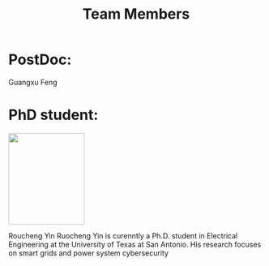 ﻿---
layout: archive
title: "Team Members"
permalink: /TeamMembers/
author_profile: true
---

# PostDoc:

Guangxu Feng

# PhD student:

<img src="https://qzhang41.github.io/images/ruocheng.jpeg" width="150" height="180"> 

Roucheng Yin
Ruocheng Yin is curenntly a Ph.D. student in Electrical Engineering at the University of Texas at San Antonio. His research focuses on smart grids and power system cybersecurity
